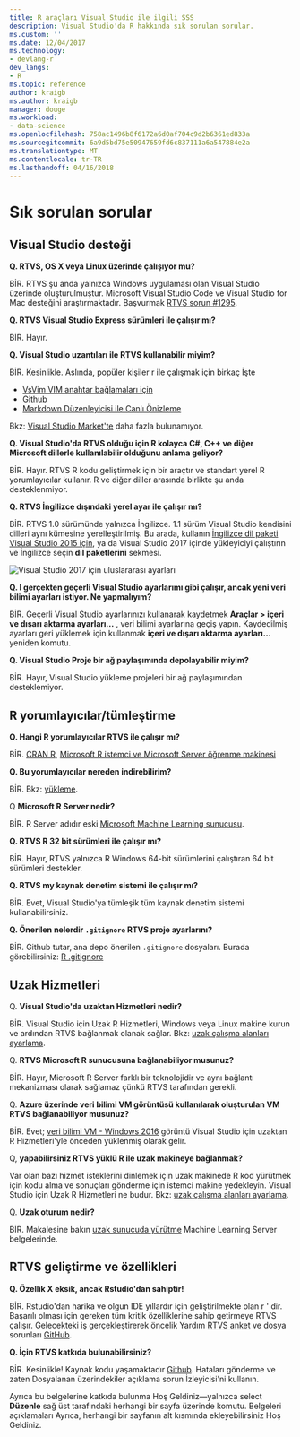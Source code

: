 ```yaml
---
title: R araçları Visual Studio ile ilgili SSS
description: Visual Studio'da R hakkında sık sorulan sorular.
ms.custom: ''
ms.date: 12/04/2017
ms.technology:
- devlang-r
dev_langs:
- R
ms.topic: reference
author: kraigb
ms.author: kraigb
manager: douge
ms.workload:
- data-science
ms.openlocfilehash: 758ac1496b8f6172a6d0af704c9d2b6361ed833a
ms.sourcegitcommit: 6a9d5bd75e50947659fd6c837111a6a547884e2a
ms.translationtype: MT
ms.contentlocale: tr-TR
ms.lasthandoff: 04/16/2018
---
```

# <a name="frequently-asked-questions"></a>Sık sorulan sorular

## <a name="visual-studio-support"></a>Visual Studio desteği

**Q. RTVS, OS X veya Linux üzerinde çalışıyor mu?**

BİR. RTVS şu anda yalnızca Windows uygulaması olan Visual Studio üzerinde oluşturulmuştur. Microsoft Visual Studio Code ve Visual Studio for Mac desteğini araştırmaktadır. Başvurmak [RTVS sorun #1295](https://github.com/Microsoft/RTVS/issues/1295).

**Q. RTVS Visual Studio Express sürümleri ile çalışır mı?**

BİR. Hayır.

**Q. Visual Studio uzantıları ile RTVS kullanabilir miyim?**

BİR. Kesinlikle. Aslında, popüler kişiler r ile çalışmak için birkaç İşte

- [VsVim VIM anahtar bağlamaları için](https://marketplace.visualstudio.com/items?itemName=JaredParMSFT.VsVim)
- [Github](https://marketplace.visualstudio.com/items?itemName=GitHub.GitHubExtensionforVisualStudio)
- [Markdown Düzenleyicisi ile Canlı Önizleme](https://marketplace.visualstudio.com/items?itemName=MadsKristensen.MarkdownEditor)

Bkz: [Visual Studio Market'te](https://marketplace.visualstudio.com/) daha fazla bulunamıyor.

**Q. Visual Studio'da RTVS olduğu için R kolayca C#, C++ ve diğer Microsoft dillerle kullanılabilir olduğunu anlama geliyor?**

BİR. Hayır. RTVS R kodu geliştirmek için bir araçtır ve standart yerel R yorumlayıcılar kullanır. R ve diğer diller arasında birlikte şu anda desteklenmiyor.

**Q. RTVS İngilizce dışındaki yerel ayar ile çalışır mı?**

BİR. RTVS 1.0 sürümünde yalnızca İngilizce. 1.1 sürüm Visual Studio kendisini dilleri aynı kümesine yerelleştirilmiş. Bu arada, kullanın [İngilizce dil paketi Visual Studio 2015 için](https://www.microsoft.com/download/details.aspx?id=48157), ya da Visual Studio 2017 içinde yükleyiciyi çalıştırın ve İngilizce seçin **dil paketlerini** sekmesi.

![Visual Studio 2017 için uluslararası ayarları](media/FAQ-international-settings.png)

**Q. I gerçekten geçerli Visual Studio ayarlarımı gibi çalışır, ancak yeni veri bilimi ayarları istiyor. Ne yapmalıyım?**

BİR. Geçerli Visual Studio ayarlarınızı kullanarak kaydetmek **Araçlar > içeri ve dışarı aktarma ayarları...** , veri bilimi ayarlarına geçiş yapın. Kaydedilmiş ayarları geri yüklemek için kullanmak **içeri ve dışarı aktarma ayarları...**  yeniden komutu.

**Q. Visual Studio Proje bir ağ paylaşımında depolayabilir miyim?**

BİR. Hayır, Visual Studio yükleme projeleri bir ağ paylaşımından desteklemiyor.

## <a name="r-interpretersintegration"></a>R yorumlayıcılar/tümleştirme

**Q. Hangi R yorumlayıcılar RTVS ile çalışır mı?**

BİR. [CRAN R](https://cran.r-project.org/), [Microsoft R istemci ve Microsoft Server öğrenme makinesi](/machine-learning-server/)

**Q. Bu yorumlayıcılar nereden indirebilirim?**

BİR. Bkz: [yükleme](installing-r-tools-for-visual-studio.md).

Q **Microsoft R Server nedir?**

BİR. R Server adıdır eski [Microsoft Machine Learning sunucusu](/machine-learning-server/what-is-machine-learning-server).

**Q. RTVS R 32 bit sürümleri ile çalışır mı?**

BİR. Hayır, RTVS yalnızca R Windows 64-bit sürümlerini çalıştıran 64 bit sürümleri destekler.

**Q. RTVS my kaynak denetim sistemi ile çalışır mı?**

BİR. Evet, Visual Studio'ya tümleşik tüm kaynak denetim sistemi kullanabilirsiniz.

**Q. Önerilen nelerdir `.gitignore` RTVS proje ayarlarını?**

BİR. Github tutar, ana depo önerilen `.gitignore` dosyaları. Burada görebilirsiniz: [R .gitignore](https://github.com/github/gitignore/blob/master/R.gitignore)

## <a name="remote-services"></a>Uzak Hizmetleri

Q. **Visual Studio'da uzaktan Hizmetleri nedir?**

BİR. Visual Studio için Uzak R Hizmetleri, Windows veya Linux makine kurun ve ardından RTVS bağlanmak olanak sağlar. Bkz: [uzak çalışma alanları ayarlama](setting-up-remote-r-workspaces.md).

Q. **RTVS Microsoft R sunucusuna bağlanabiliyor musunuz?**

BİR. Hayır, Microsoft R Server farklı bir teknolojidir ve aynı bağlantı mekanizması olarak sağlamaz çünkü RTVS tarafından gerekli.

Q. **Azure üzerinde veri bilimi VM görüntüsü kullanılarak oluşturulan VM RTVS bağlanabiliyor musunuz?**

BİR. Evet; [veri bilimi VM - Windows 2016](https://azure.microsoft.com/services/virtual-machines/data-science-virtual-machines/) görüntü Visual Studio için uzaktan R Hizmetleri'yle önceden yüklenmiş olarak gelir.

Q, **yapabilirsiniz RTVS yüklü R ile uzak makineye bağlanmak?**

Var olan bazı hizmet isteklerini dinlemek için uzak makinede R kod yürütmek için kodu alma ve sonuçları gönderme için istemci makine yedekleyin. Visual Studio için Uzak R Hizmetleri ne budur. Bkz: [uzak çalışma alanları ayarlama](setting-up-remote-r-workspaces.md).

Q. **Uzak oturum nedir?**

BİR. Makalesine bakın [uzak sunucuda yürütme](/machine-learning-server/r/how-to-execute-code-remotely) Machine Learning Server belgelerinde.

## <a name="rtvs-development-and-features"></a>RTVS geliştirme ve özellikleri

**Q. Özellik X eksik, ancak Rstudio'dan sahiptir!**

BİR. Rstudio'dan harika ve olgun IDE yıllardır için geliştirilmekte olan r ' dir. Başarılı olması için gereken tüm kritik özelliklerine sahip getirmeye RTVS çalışır. Gelecekteki iş gerçekleştirerek öncelik Yardım [RTVS anket](https://www.surveymonkey.com/r/RTVS1) ve dosya sorunları [GitHub](https://github.com/Microsoft/RTVS/issues/).

**Q. İçin RTVS katkıda bulunabilirsiniz?**

BİR. Kesinlikle! Kaynak kodu yaşamaktadır [Github](https://github.com/microsoft/RTVS). Hataları gönderme ve zaten Dosyalanan üzerindekiler açıklama sorun İzleyicisi'ni kullanın.

Ayrıca bu belgelerine katkıda bulunma Hoş Geldiniz&mdash;yalnızca select **Düzenle** sağ üst tarafındaki herhangi bir sayfa üzerinde komutu. Belgeleri açıklamaları Ayrıca, herhangi bir sayfanın alt kısmında ekleyebilirsiniz Hoş Geldiniz.
